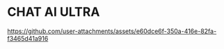 # CHAT AI ULTRA 


https://github.com/user-attachments/assets/e60dce6f-350a-416e-82fa-f3465d41a916

